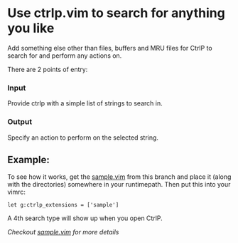 # Use ctrlp.vim to search for anything you like
Add something else other than files, buffers and MRU files for CtrlP to search for
and perform any actions on.

There are 2 points of entry:
### Input
Provide ctrlp with a simple list of strings to search in.

### Output
Specify an action to perform on the selected string.

## Example:
To see how it works, get the [sample.vim][1] from this branch and place it
(along with the directories) somewhere in your runtimepath. Then put this into
your vimrc:

```vim
let g:ctrlp_extensions = ['sample']
```

A 4th search type will show up when you open CtrlP.

_Checkout [sample.vim][1] for more details_

[1]: https://github.com/kien/ctrlp.vim/blob/extensions/autoload/ctrlp/sample.vim
